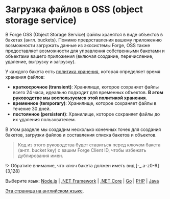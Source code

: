 # Загрузка файлов в OSS (object storage service)

В Forge OSS (Object Storage Service) файлы хранятся в виде объектов в бакетах (англ. buckets). Помимо предоставления вашему приложению возможности загружать данные из экосистемы Forge, OSS также предоставляет возможности для управления собственными бакетами и объектами вашего приложения (включая создание, перечисление, удаление, выгрузку и загрузку). 

У каждого бакета есть  [политика хранения](https://developer.autodesk.com/en/docs/data/v2/overview/retention-policy/), которая определяет время хранения файлов:

 - **краткосрочное (transient)**: Хранилище, которое сохраняет файлы всего 24 часа, идеально подходит для временных объектов. **В этом руководстве мы воспользуемся этой политикой хранения**.
 - **временное (temporary)**: Хранилище, которое сохраняет файлы в течение 30 дней.
 - **постоянное (persistent)**: Хранилище, которое сохраняет файлы до их удаления пользователем.

В этом разделе мы создадим несколько конечных точек для создания бакетов, загрузки файлов и составления списка бакетов и объектов.

> Код из этого руководства будет ставиться перед ключом бакета (англ. bucket key) с вашим Forge Client ID, чтобы избежать дублирования имен.

!> Обратите внимание, что ключ бакета должен иметь вид  [-_.a-z0-9]{3,128}
 
Выберите язык: [Node.js](/ru-RU/datamanagement/oss/nodejs) | [.NET Framework](/ru-RU/datamanagement/oss/net) | [.NET Core](/ru-RU/datamanagement/oss/netcore) | [Go](/ru-RU/datamanagement/oss/go) | [PHP](/ru-RU/datamanagement/oss/php) | [Java](/ru-RU/datamanagement/oss/java)

[Эта страница на английском языке](https://learnforge.autodesk.io/#/datamanagement/oss/).
